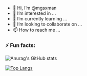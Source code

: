 - 👋 Hi, I’m @mgsxman
- 👀 I’m interested in ...
- 🌱 I’m currently learning ...
- 💞️ I’m looking to collaborate on ...
- 📫 How to reach me ...

<!---
mgsxman/mgsxman is a ✨ special ✨ repository because its `README.md` (this file) appears on your GitHub profile.
You can click the Preview link to take a look at your changes.
--->

### ⚡ Fun facts:

![Anurag's GitHub stats](https://github-readme-stats.vercel.app/api?username=mgsxman&show_icons=true)


[![Top Langs](https://github-readme-stats.vercel.app/api/top-langs/?username=mgsxman&layout=compact)](https://github.com/anuraghazra/github-readme-stats)
